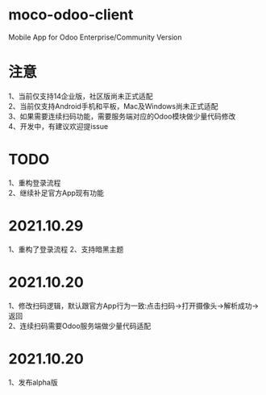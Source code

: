 # moco-odoo-client
Mobile App for Odoo Enterprise/Community Version

# 注意
1、当前仅支持14企业版，社区版尚未正式适配  
2、当前仅支持Android手机和平板，Mac及Windows尚未正式适配   
3、如果需要连续扫码功能，需要服务端对应的Odoo模块做少量代码修改   
4、开发中，有建议欢迎提issue

# TODO
1、重构登录流程  
2、继续补足官方App现有功能   

# 2021.10.29
1、重构了登录流程 
2、支持暗黑主题   

# 2021.10.20
1、修改扫码逻辑，默认跟官方App行为一致:点击扫码->打开摄像头->解析成功->返回  
2、连续扫码需要Odoo服务端做少量代码适配

# 2021.10.20
1、发布alpha版
